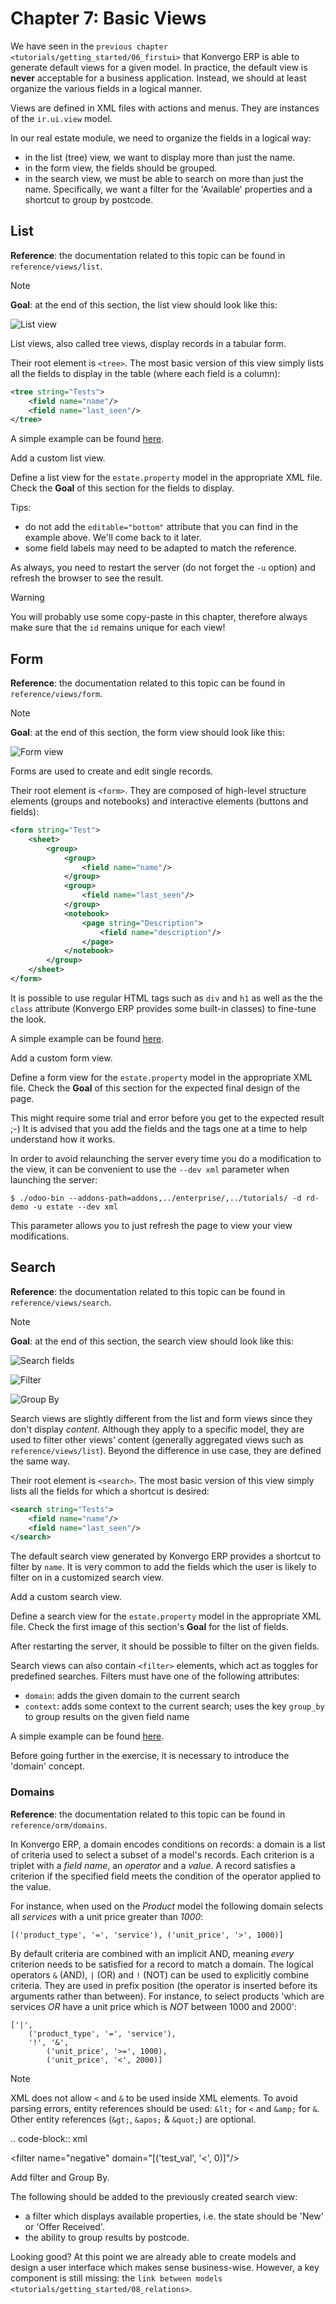 # Chapter 7: Basic Views

We have seen in the
`previous chapter <tutorials/getting_started/06_firstui>` that Konvergo ERP is
able to generate default views for a given model. In practice, the
default view is **never** acceptable for a business application.
Instead, we should at least organize the various fields in a logical
manner.

Views are defined in XML files with actions and menus. They are
instances of the `ir.ui.view` model.

In our real estate module, we need to organize the fields in a logical
way:

- in the list (tree) view, we want to display more than just the name.
- in the form view, the fields should be grouped.
- in the search view, we must be able to search on more than just the
  name. Specifically, we want a filter for the 'Available' properties
  and a shortcut to group by postcode.

## List

**Reference**: the documentation related to this topic can be found in
`reference/views/list`.

> [!NOTE]
> **Goal**: at the end of this section, the list view should look like
> this:
>
> <img src="07_basicviews/list.png" class="align-center"
> alt="List view" />

List views, also called tree views, display records in a tabular form.

Their root element is `<tree>`. The most basic version of this view
simply lists all the fields to display in the table (where each field is
a column):

``` xml
<tree string="Tests">
    <field name="name"/>
    <field name="last_seen"/>
</tree>
```

A simple example can be found
[here](https://github.com/odoo/odoo/blob/6da14a3aadeb3efc40f145f6c11fc33314b2f15e/addons/crm/views/crm_lost_reason_views.xml#L46-L54).

<div class="exercise">

Add a custom list view.

Define a list view for the `estate.property` model in the appropriate
XML file. Check the **Goal** of this section for the fields to display.

Tips:

- do not add the `editable="bottom"` attribute that you can find in the
  example above. We'll come back to it later.
- some field labels may need to be adapted to match the reference.

</div>

As always, you need to restart the server (do not forget the `-u`
option) and refresh the browser to see the result.

> [!WARNING]
> You will probably use some copy-paste in this chapter, therefore
> always make sure that the `id` remains unique for each view!

## Form

**Reference**: the documentation related to this topic can be found in
`reference/views/form`.

> [!NOTE]
> **Goal**: at the end of this section, the form view should look like
> this:
>
> <img src="07_basicviews/form.png" class="align-center"
> alt="Form view" />

Forms are used to create and edit single records.

Their root element is `<form>`. They are composed of high-level
structure elements (groups and notebooks) and interactive elements
(buttons and fields):

``` xml
<form string="Test">
    <sheet>
        <group>
            <group>
                <field name="name"/>
            </group>
            <group>
                <field name="last_seen"/>
            </group>
            <notebook>
                <page string="Description">
                    <field name="description"/>
                </page>
            </notebook>
        </group>
    </sheet>
</form>
```

It is possible to use regular HTML tags such as `div` and `h1` as well
as the the `class` attribute (Konvergo ERP provides some built-in classes) to
fine-tune the look.

A simple example can be found
[here](https://github.com/odoo/odoo/blob/6da14a3aadeb3efc40f145f6c11fc33314b2f15e/addons/crm/views/crm_lost_reason_views.xml#L16-L44).

<div class="exercise">

Add a custom form view.

Define a form view for the `estate.property` model in the appropriate
XML file. Check the **Goal** of this section for the expected final
design of the page.

</div>

This might require some trial and error before you get to the expected
result ;-) It is advised that you add the fields and the tags one at a
time to help understand how it works.

In order to avoid relaunching the server every time you do a
modification to the view, it can be convenient to use the `--dev xml`
parameter when launching the server:

``` console
$ ./odoo-bin --addons-path=addons,../enterprise/,../tutorials/ -d rd-demo -u estate --dev xml
```

This parameter allows you to just refresh the page to view your view
modifications.

## Search

**Reference**: the documentation related to this topic can be found in
`reference/views/search`.

> [!NOTE]
> **Goal**: at the end of this section, the search view should look like
> this:
>
> <img src="07_basicviews/search_01.png" class="align-center"
> alt="Search fields" />
>
> <img src="07_basicviews/search_02.png" class="align-center"
> alt="Filter" />
>
> <img src="07_basicviews/search_03.png" class="align-center"
> alt="Group By" />

Search views are slightly different from the list and form views since
they don't display *content*. Although they apply to a specific model,
they are used to filter other views' content (generally aggregated views
such as `reference/views/list`). Beyond the difference in use case, they
are defined the same way.

Their root element is `<search>`. The most basic version of this view
simply lists all the fields for which a shortcut is desired:

``` xml
<search string="Tests">
    <field name="name"/>
    <field name="last_seen"/>
</search>
```

The default search view generated by Konvergo ERP provides a shortcut to filter
by `name`. It is very common to add the fields which the user is likely
to filter on in a customized search view.

<div class="exercise">

Add a custom search view.

Define a search view for the `estate.property` model in the appropriate
XML file. Check the first image of this section's **Goal** for the list
of fields.

</div>

After restarting the server, it should be possible to filter on the
given fields.

Search views can also contain `<filter>` elements, which act as toggles
for predefined searches. Filters must have one of the following
attributes:

- `domain`: adds the given domain to the current search
- `context`: adds some context to the current search; uses the key
  `group_by` to group results on the given field name

A simple example can be found
[here](https://github.com/odoo/odoo/blob/715a24333bf000d5d98b9ede5155d3af32de067c/addons/delivery/views/delivery_view.xml#L30-L44).

Before going further in the exercise, it is necessary to introduce the
'domain' concept.

### Domains

**Reference**: the documentation related to this topic can be found in
`reference/orm/domains`.

In Konvergo ERP, a domain encodes conditions on records: a domain is a list of
criteria used to select a subset of a model's records. Each criterion is
a triplet with a *field name*, an *operator* and a *value*. A record
satisfies a criterion if the specified field meets the condition of the
operator applied to the value.

For instance, when used on the *Product* model the following domain
selects all *services* with a unit price greater than *1000*:

    [('product_type', '=', 'service'), ('unit_price', '>', 1000)]

By default criteria are combined with an implicit AND, meaning *every*
criterion needs to be satisfied for a record to match a domain. The
logical operators `&` (AND), `|` (OR) and `!` (NOT) can be used to
explicitly combine criteria. They are used in prefix position (the
operator is inserted before its arguments rather than between). For
instance, to select products 'which are services *OR* have a unit price
which is *NOT* between 1000 and 2000':

    ['|',
        ('product_type', '=', 'service'),
        '!', '&',
            ('unit_price', '>=', 1000),
            ('unit_price', '<', 2000)]

> [!NOTE]
> XML does not allow `<` and `&` to be used inside XML elements. To
> avoid parsing errors, entity references should be used: `&lt;` for `<`
> and `&amp;` for `&`. Other entity references (`&gt;`, `&apos;` &
> `&quot;`) are optional.
>
> <div class="example">
>
> .. code-block:: xml
>
> \<filter name="negative" domain="\[('test_val', '&lt;', 0)\]"/\>
>
> </div>

<div class="exercise">

Add filter and Group By.

The following should be added to the previously created search view:

- a filter which displays available properties, i.e. the state should be
  'New' or 'Offer Received'.
- the ability to group results by postcode.

</div>

Looking good? At this point we are already able to create models and
design a user interface which makes sense business-wise. However, a key
component is still missing: the
`link between models <tutorials/getting_started/08_relations>`.
